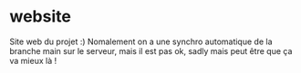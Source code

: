 # website
Site web du projet :)
Nomalement on a une synchro automatique de la branche main sur le serveur, mais il est pas ok, sadly mais peut être que ça va mieux là !
